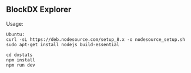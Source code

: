 ## BlockDX Explorer

Usage: 
```
Ubuntu: 
curl -sL https://deb.nodesource.com/setup_8.x -o nodesource_setup.sh
sudo apt-get install nodejs build-essential

cd dxstats
npm install
npm run dev
```
